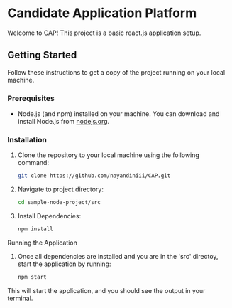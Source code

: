 # Candidate Application Platform

Welcome to CAP! This project is a basic react.js application setup.

## Getting Started

Follow these instructions to get a copy of the project running on your local machine.

### Prerequisites

- Node.js (and npm) installed on your machine. You can download and install Node.js from [nodejs.org](https://nodejs.org/).

### Installation

1. Clone the repository to your local machine using the following command:

   ```bash
   git clone https://github.com/nayandiniii/CAP.git

2. Navigate to project directory:

   ```bash
   cd sample-node-project/src

3. Install Dependencies:
  
   ```bash
   npm install

Running the Application
1. Once all dependencies are installed and you are in the 'src' directoy, start the application by running:
  
   ```bash
   npm start

This will start the application, and you should see the output in your terminal.
